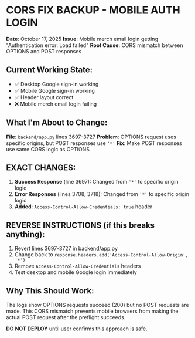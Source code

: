 # CORS FIX BACKUP - MOBILE AUTH LOGIN

**Date**: October 17, 2025
**Issue**: Mobile merch email login getting "Authentication error: Load failed"
**Root Cause**: CORS mismatch between OPTIONS and POST responses

## Current Working State:
- ✅ Desktop Google sign-in working
- ✅ Mobile Google sign-in working  
- ✅ Header layout correct
- ❌ Mobile merch email login failing

## What I'm About to Change:
**File**: `backend/app.py` lines 3697-3727
**Problem**: OPTIONS request uses specific origins, but POST responses use `'*'`
**Fix**: Make POST responses use same CORS logic as OPTIONS

## EXACT CHANGES:
1. **Success Response** (line 3697): Changed from `'*'` to specific origin logic
2. **Error Responses** (lines 3708, 3718): Changed from `'*'` to specific origin logic
3. **Added**: `Access-Control-Allow-Credentials: true` header

## REVERSE INSTRUCTIONS (if this breaks anything):
1. Revert lines 3697-3727 in backend/app.py
2. Change back to `response.headers.add('Access-Control-Allow-Origin', '*')`
3. Remove `Access-Control-Allow-Credentials` headers
4. Test desktop and mobile Google login immediately

## Why This Should Work:
The logs show OPTIONS requests succeed (200) but no POST requests are made. This CORS mismatch prevents mobile browsers from making the actual POST request after the preflight succeeds.

**DO NOT DEPLOY** until user confirms this approach is safe.
